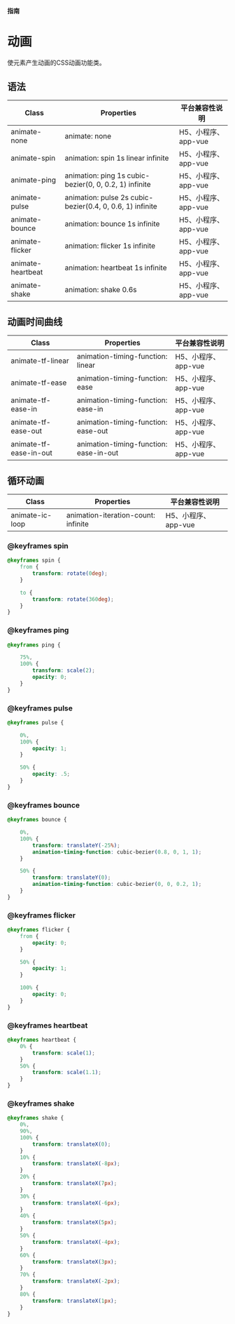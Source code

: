 #### <span class="text-lg text-gray-500 font-normal">指南</span>

<div class="w-screen"></div>

# 动画
<a-typography-text>
    使元素产生动画的CSS动画功能类。
</a-typography-text>

<CssPrefix />

## 语法
| Class | Properties | 平台兼容性说明
| --- | --- | ---
| <a-link status="success">animate-none</a-link> | <a-link>animate: none</a-link> | H5、小程序、app-vue
| <a-link status="success">animate-spin</a-link> | <a-link>animation: spin 1s linear infinite</a-link> | H5、小程序、app-vue
| <a-link status="success">animate-ping</a-link> | <a-link>animation: ping 1s cubic-bezier(0, 0, 0.2, 1) infinite</a-link> | H5、小程序、app-vue
| <a-link status="success">animate-pulse</a-link> | <a-link>animation: pulse 2s cubic-bezier(0.4, 0, 0.6, 1) infinite</a-link> | H5、小程序、app-vue
| <a-link status="success">animate-bounce</a-link> | <a-link>animation: bounce 1s infinite</a-link> | H5、小程序、app-vue
| <a-link status="success">animate-flicker</a-link> | <a-link>animation: flicker 1s  infinite</a-link> | H5、小程序、app-vue
| <a-link status="success">animate-heartbeat</a-link> | <a-link>animation: heartbeat 1s infinite</a-link> | H5、小程序、app-vue
| <a-link status="success">animate-shake</a-link> | <a-link>animation: shake 0.6s</a-link> | H5、小程序、app-vue

## 动画时间曲线
| Class | Properties | 平台兼容性说明
| --- | --- | ---
| <a-link status="success">animate-tf-linear</a-link> | <a-link>animation-timing-function: linear</a-link> | H5、小程序、app-vue
| <a-link status="success">animate-tf-ease</a-link> | <a-link>animation-timing-function: ease</a-link> | H5、小程序、app-vue
| <a-link status="success">animate-tf-ease-in</a-link> | <a-link>animation-timing-function: ease-in</a-link> | H5、小程序、app-vue
| <a-link status="success">animate-tf-ease-out</a-link> | <a-link>animation-timing-function: ease-out</a-link> | H5、小程序、app-vue
| <a-link status="success">animate-tf-ease-in-out</a-link> | <a-link>animation-timing-function: ease-in-out</a-link> | H5、小程序、app-vue

## 循环动画
| Class | Properties | 平台兼容性说明
| --- | --- | ---
| <a-link status="success">animate-ic-loop</a-link> | <a-link>animation-iteration-count: infinite</a-link> | H5、小程序、app-vue

### @keyframes spin
```css
@keyframes spin {
    from {
        transform: rotate(0deg);
    }

    to {
        transform: rotate(360deg);
    }
}
```

### @keyframes ping
```css
@keyframes ping {

    75%,
    100% {
        transform: scale(2);
        opacity: 0;
    }
}
```

### @keyframes pulse
```css
@keyframes pulse {

    0%,
    100% {
        opacity: 1;
    }

    50% {
        opacity: .5;
    }
}
```

### @keyframes bounce
```css
@keyframes bounce {

    0%,
    100% {
        transform: translateY(-25%);
        animation-timing-function: cubic-bezier(0.8, 0, 1, 1);
    }

    50% {
        transform: translateY(0);
        animation-timing-function: cubic-bezier(0, 0, 0.2, 1);
    }
}
```

### @keyframes flicker
```css
@keyframes flicker {
    from {
        opacity: 0;
    }

    50% {
        opacity: 1;
    }

    100% {
        opacity: 0;
    }
}
```

### @keyframes heartbeat
```css
@keyframes heartbeat {
    0% {
        transform: scale(1);
    }
    50% {
        transform: scale(1.1);
    }
}
```

### @keyframes shake
```css
@keyframes shake {
    0%,
    90%,
    100% {
        transform: translateX(0);
    }
    10% {
        transform: translateX(-8px);
    }
    20% {
        transform: translateX(7px);
    }
    30% {
        transform: translateX(-6px);
    }
    40% {
        transform: translateX(5px);
    }
    50% {
        transform: translateX(-4px);
    }
    60% {
        transform: translateX(3px);
    }
    70% {
        transform: translateX(-2px);
    }
    80% {
        transform: translateX(1px);
    }
}
```